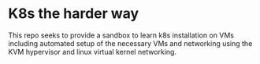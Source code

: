 # K8s the harder way
This repo seeks to provide a sandbox to learn k8s installation on VMs including automated setup of the necessary VMs and networking using the KVM hypervisor and linux virtual kernel networking.

